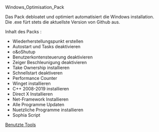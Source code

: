 Windows_Optimisation_Pack

Das Pack debloatet und optimiert automatisiert die Windows installation. <BR>
Die .exe fürt stets die aktuellste Version von Github aus.

Inhalt des Packs :<br>
- Wiederherstellungspunkt erstellen   <br>
- Autostart und Tasks deaktivieren             <br>
- o&oShutup      <br>
- Benutzerkontensteuerung deaktivieren <br>
- Zeiger Beschleunigung deaktivieren <br>
- Take Ownership installieren
- Schnellstart deaktiveren    <br>
- Performance Counter                      
- Winget installieren                                 
- C++ 2008-2019 installieren                         
- Direct X Installieren                        
- Net-Framework Installieren                    
- Alle Programme Updaten                           
- Nuetzliche Programme installieren                 
- Sophia Script

<a href="https://github.com/Marvin700/Windows_Optimisation_Pack/wiki/Genutzte-Tools">Benutzte Tools</a>
